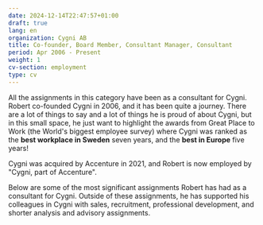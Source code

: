 ```yaml
---
date: 2024-12-14T22:47:57+01:00
draft: true
lang: en
organization: Cygni AB
title: Co-founder, Board Member, Consultant Manager, Consultant
period: Apr 2006 - Present
weight: 1
cv-section: employment
type: cv
---
```


All the assignments in this category have been as a consultant for Cygni. Robert co-founded Cygni in 2006, and it has been quite a journey. There are a lot of things to say and a lot of things he is proud of about Cygni, but in this small space, he just want to highlight the awards from Great Place to Work (the World's biggest employee survey) where Cygni was ranked as the **best workplace in Sweden** seven years, and the **best in Europe** five years!

Cygni was acquired by Accenture in 2021, and Robert is now employed by "Cygni, part of Accenture".

Below are some of the most significant assignments Robert has had as a consultant for Cygni. Outside of these assignments, he has supported his colleagues in Cygni with sales, recruitment, professional development, and shorter analysis and advisory assignments.
